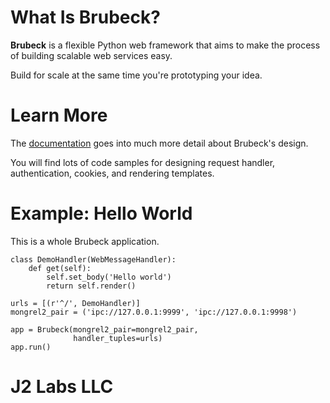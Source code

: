 # What Is Brubeck?

__Brubeck__ is a flexible Python web framework that aims to make the process of building scalable web services easy.

Build for scale at the same time you're prototyping your idea.


# Learn More

The [documentation](readme.html) goes into much more detail about Brubeck's design. 

You will find lots of code samples for designing request handler, authentication, cookies, and rendering templates.


# Example: Hello World

This is a whole Brubeck application. 

    class DemoHandler(WebMessageHandler):
        def get(self):
            self.set_body('Hello world')
            return self.render()

    urls = [(r'^/', DemoHandler)]
    mongrel2_pair = ('ipc://127.0.0.1:9999', 'ipc://127.0.0.1:9998')

    app = Brubeck(mongrel2_pair=mongrel2_pair,
                  handler_tuples=urls)
    app.run()

# J2 Labs LLC

